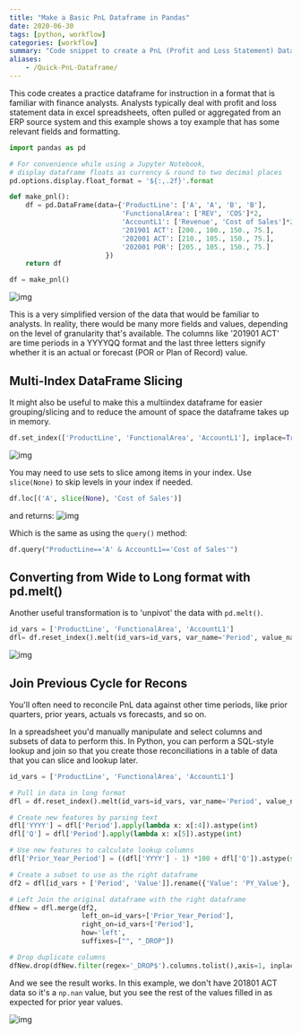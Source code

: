 ```yaml
---
title: "Make a Basic PnL Dataframe in Pandas"
date: 2020-06-30
tags: [python, workflow]
categories: [workflow]
summary: "Code snippet to create a PnL (Profit and Loss Statement) Dataframe in Pandas"
aliases:
    - /Quick-PnL-Dataframe/
---
```


This code creates a practice dataframe for instruction in a format that is familiar with finance analysts. Analysts typically deal with profit and loss statement data in excel spreadsheets, often pulled or aggregated from an ERP source system and this example shows a toy example that has some relevant fields and formatting.

```python
import pandas as pd

# For convenience while using a Jupyter Notebook, 
# display dataframe floats as currency & round to two decimal places
pd.options.display.float_format = '${:,.2f}'.format

def make_pnl():
    df = pd.DataFrame(data={'ProductLine': ['A', 'A', 'B', 'B'],
                            'FunctionalArea': ['REV', 'COS']*2,
                            'AccountL1': ['Revenue', 'Cost of Sales']*2,
                            '201901 ACT': [200., 100., 150., 75.],
                            '202001 ACT': [210., 105., 150., 75.],
                            '202001 POR': [205., 105., 150., 75.]
                        })
    return df

df = make_pnl()
```

![img](/images/example_pnl.png)

This is a very simplified version of the data that would be familiar to analysts. In reality, there would be many more fields and values, depending on the level of granularity that's available. The columns like '201901 ACT' are time periods in a YYYYQQ format and the last three letters signify whether it is an actual or forecast (POR or Plan of Record) value.

## Multi-Index DataFrame Slicing

It might also be useful to make this a multiindex dataframe for easier grouping/slicing and to reduce the amount of space the dataframe takes up in memory.

```python
df.set_index(['ProductLine', 'FunctionalArea', 'AccountL1'], inplace=True)
```
![img](/images/example_pnl2.png)

You may need to use sets to slice among items in your index. Use `slice(None)` to skip levels in your index if needed.

```python
df.loc[('A', slice(None), 'Cost of Sales')]
```
and returns:
![img](/images/example_pnl3.png)

Which is the same as using the `query()` method:
```python
df.query("ProductLine=='A' & AccountL1=='Cost of Sales'")
```

## Converting from Wide to Long format with pd.melt()

Another useful transformation is to 'unpivot' the data with `pd.melt()`. 

```python
id_vars = ['ProductLine', 'FunctionalArea', 'AccountL1']
dfl= df.reset_index().melt(id_vars=id_vars, var_name='Period', value_name='Value')
```
![img](/images/example_pnl4.png)

## Join Previous Cycle for Recons

You'll often need to reconcile PnL data against other time periods, like prior quarters, prior years, actuals vs forecasts, and so on. 

In a spreadsheet you'd manually manipulate and select columns and subsets of data to perform this. In Python, you can perform a SQL-style lookup and join so that you create those reconciliations in a table of data that you can slice and lookup later.

```python
id_vars = ['ProductLine', 'FunctionalArea', 'AccountL1']

# Pull in data in long format
dfl = df.reset_index().melt(id_vars=id_vars, var_name='Period', value_name='Value')

# Create new features by parsing text
dfl['YYYY'] = dfl['Period'].apply(lambda x: x[:4]).astype(int)
dfl['Q'] = dfl['Period'].apply(lambda x: x[5]).astype(int)

# Use new features to calculate lookup columns
dfl['Prior_Year_Period'] = ((dfl['YYYY'] - 1) *100 + dfl['Q']).astype(str) + " ACT"

# Create a subset to use as the right dataframe
df2 = dfl[id_vars + ['Period', 'Value']].rename({'Value': 'PY_Value'}, axis=1)

# Left Join the original dataframe with the right dataframe
dfNew = dfl.merge(df2,
                  left_on=id_vars+['Prior_Year_Period'],
                  right_on=id_vars+['Period'],
                  how='left',
                  suffixes=["", "_DROP"])

# Drop duplicate columns
dfNew.drop(dfNew.filter(regex='_DROP$').columns.tolist(),axis=1, inplace=True)
```
And we see the result works. In this example, we don't have 201801 ACT data so it's a `np.nan` value, but you see the rest of the values filled in as expected for prior year values.

![img](/images/example_pnl5.png)